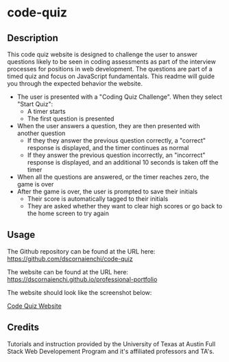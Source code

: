 # code-quiz

## Description

This code quiz website is designed to challenge the user to answer questions likely to be seen in coding assessments as part of the interview processes for positions in web development. The questions are part of a timed quiz and focus on JavaScript fundamentals. This readme will guide you through the expected behavior the website. 

* The user is presented with a "Coding Quiz Challenge". When they select "Start Quiz":
    * A timer starts 
    * The first question is presented 
* When the user answers a question, they are then presented with another question
    * If they they answer the previous question correctly, a "correct" response is displayed, and the timer continues as normal 
    * If they answer the previous question incorrectly, an "incorrect" response is displayed, and an additional 10 seconds is taken off the timer 
* When all the questions are answered, or the timer reaches zero, the game is over
* After the game is over, the user is prompted to save their initials
    * Their score is automatically tagged to their initials 
    * They are asked whether they want to clear high scores or go back to the home screen to try again

## Usage

The Github repository can be found at the URL here: https://github.com/dscornaienchi/code-quiz 

The website can be found at the URL here: https://dscornaienchi.github.io/professional-portfolio 

The website should look like the screenshot below:

   [Code Quiz Website](./assets/images/Website_Screenshot.jpg)

## Credits

Tutorials and instruction provided by the University of Texas at Austin Full Stack Web Developement Program and it's affiliated professors and TA's.